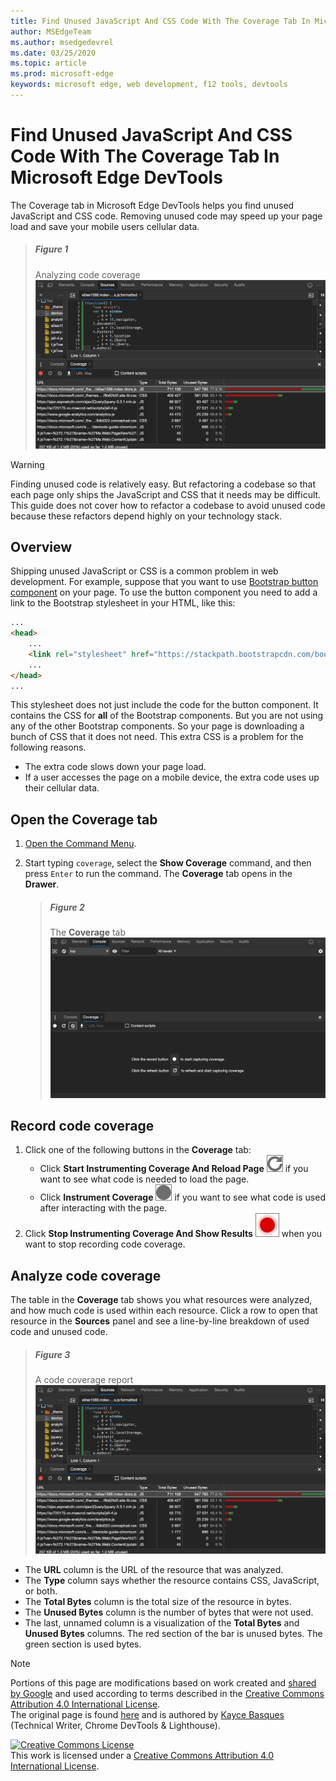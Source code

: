 ```yaml
---
title: Find Unused JavaScript And CSS Code With The Coverage Tab In Microsoft Edge DevTools
author: MSEdgeTeam
ms.author: msedgedevrel
ms.date: 03/25/2020
ms.topic: article
ms.prod: microsoft-edge
keywords: microsoft edge, web development, f12 tools, devtools
---
```

<!-- Copyright Kayce Basques 

   Licensed under the Apache License, Version 2.0 (the "License");
   you may not use this file except in compliance with the License.
   You may obtain a copy of the License at

       https://www.apache.org/licenses/LICENSE-2.0

   Unless required by applicable law or agreed to in writing, software
   distributed under the License is distributed on an "AS IS" BASIS,
   WITHOUT WARRANTIES OR CONDITIONS OF ANY KIND, either express or implied.
   See the License for the specific language governing permissions and
   limitations under the License.  -->





# Find Unused JavaScript And CSS Code With The Coverage Tab In Microsoft Edge DevTools   



The Coverage tab in Microsoft Edge DevTools helps you find unused JavaScript and CSS code.  Removing unused code may speed up your page load and save your mobile users cellular data.  

> ##### Figure 1  
> Analyzing code coverage  
> ![Analyzing code coverage][ImageExample]  

> [!WARNING]
> Finding unused code is relatively easy.  But refactoring a codebase so that each page only ships the JavaScript and CSS that it needs may be difficult.  This guide does not cover how to refactor a codebase to avoid unused code because these refactors depend highly on your technology stack.  

## Overview   

Shipping unused JavaScript or CSS is a common problem in web development.  For example, suppose that you want to use [Bootstrap button component][BootstrapButtons] on your page.  To use the button component you need to add a link to the Bootstrap stylesheet in your HTML, like this:  

```html
...
<head>
    ...
    <link rel="stylesheet" href="https://stackpath.bootstrapcdn.com/bootstrap/4.3.1/css/bootstrap.min.css" integrity="sha384-ggOyR0iXCbMQv3Xipma34MD+dH/1fQ784/j6cY/iJTQUOhcWr7x9JvoRxT2MZw1T" crossorigin="anonymous">
    ...
</head>
...
```  

This stylesheet does not just include the code for the button component.  It contains the CSS for **all** of the Bootstrap components.  But you are not using any of the other Bootstrap components.  So your page is downloading a bunch of CSS that it does not need.  This extra CSS is a problem for the following reasons.  

*   The extra code slows down your page load.  <!--See [Render-Blocking CSS][render].  -->  
*   If a user accesses the page on a mobile device, the extra code uses up their cellular data.  

<!--[render]: /web/fundamentals/performance/critical-rendering-path/render-blocking-css  -->  

## Open the Coverage tab   

1.  [Open the Command Menu][DevToolsCommandMenu].  
1.  Start typing `coverage`, select the **Show Coverage** command, and then press `Enter` to run the command.  The **Coverage** tab opens in the **Drawer**.  

    > ##### Figure 2  
    > The **Coverage** tab  
    > ![The Coverage tab][ImageCoverage]  

## Record code coverage   

1.  Click one of the following buttons in the **Coverage** tab:  
    *   Click **Start Instrumenting Coverage And Reload Page** ![Start Instrumenting Coverage And Reload Page][ImageReloadIcon] if you want to see what code is needed to load the page.  
    *   Click **Instrument Coverage** ![Instrument Coverage][ImageRecordIcon] if you want to see what code is used after interacting with the page.  
1.  Click **Stop Instrumenting Coverage And Show Results** ![Stop Instrumenting Coverage And Show Results][ImageStopIcon] when you want to stop recording code coverage.  

## Analyze code coverage   

The table in the **Coverage** tab shows you what resources were analyzed, and how much code is used within each resource. Click a row to open that resource in the **Sources** panel and see a line-by-line breakdown of used code and unused code.  

> ##### Figure 3  
> A code coverage report  
> ![A code coverage report][ImageExample]  

*   The **URL** column is the URL of the resource that was analyzed.  
*   The **Type** column says whether the resource contains CSS, JavaScript, or both.  
*   The **Total Bytes** column is the total size of the resource in bytes.  
*   The **Unused Bytes** column is the number of bytes that were not used.  
*   The last, unnamed column is a visualization of the **Total Bytes** and **Unused Bytes** columns.  The red section of the bar is unused bytes.  The green section is used bytes.  

 



<!-- image links -->  

[ImageReloadIcon]: /microsoft-edge/devtools-guide-chromium/media/reload-icon.msft.png  
[ImageRecordIcon]: /microsoft-edge/devtools-guide-chromium/media/record-icon.msft.png  
[ImageStopIcon]: /microsoft-edge/devtools-guide-chromium/media/stop-icon.msft.png  

[ImageExample]: /microsoft-edge/devtools-guide-chromium/media/coverage-sources-resource-drawer-coverage.msft.png "Figure 1: Analyzing code coverage"  
[ImageCoverage]: /microsoft-edge/devtools-guide-chromium/media/coverage-console-drawer-coverage-empty.msft.png "Figure 2: The Coverage tab"  
[ImageExample]: /microsoft-edge/devtools-guide-chromium/media/coverage-sources-resource-drawer-coverage-selected.msft.png "Figure 3: A code coverage report"  

<!-- links -->  

[DevToolsCommandMenu]: /microsoft-edge/devtools-guide-chromium/command-menu/index "Run Commands With The Microsoft Edge DevTools Command Menu"  

[BootstrapButtons]: https://getbootstrap.com/docs/4.3/components/buttons "Buttons - Bootstrap"  

> [!NOTE]
> Portions of this page are modifications based on work created and [shared by Google][GoogleSitePolicies] and used according to terms described in the [Creative Commons Attribution 4.0 International License][CCA4IL].  
> The original page is found [here](https://developers.google.com/web/tools/chrome-devtools/coverage/index) and is authored by [Kayce Basques][KayceBasques] \(Technical Writer, Chrome DevTools \& Lighthouse\).  

[![Creative Commons License][CCby4Image]][CCA4IL]  
This work is licensed under a [Creative Commons Attribution 4.0 International License][CCA4IL].  

[CCA4IL]: https://creativecommons.org/licenses/by/4.0  
[CCby4Image]: https://i.creativecommons.org/l/by/4.0/88x31.png  
[GoogleSitePolicies]: https://developers.google.com/terms/site-policies  
[KayceBasques]: https://developers.google.com/web/resources/contributors/kaycebasques  
